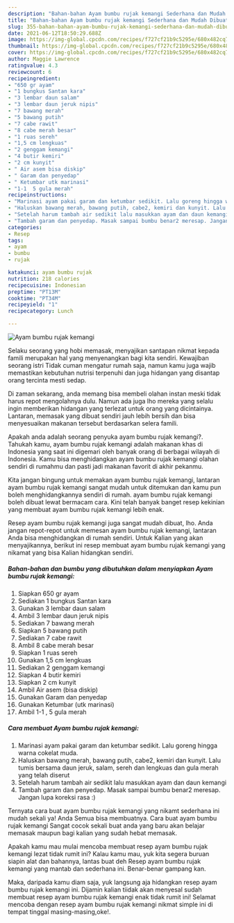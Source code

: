 ```yaml
---
description: "Bahan-bahan Ayam bumbu rujak kemangi Sederhana dan Mudah Dibuat"
title: "Bahan-bahan Ayam bumbu rujak kemangi Sederhana dan Mudah Dibuat"
slug: 355-bahan-bahan-ayam-bumbu-rujak-kemangi-sederhana-dan-mudah-dibuat
date: 2021-06-12T18:50:29.688Z
image: https://img-global.cpcdn.com/recipes/f727cf21b9c5295e/680x482cq70/ayam-bumbu-rujak-kemangi-foto-resep-utama.jpg
thumbnail: https://img-global.cpcdn.com/recipes/f727cf21b9c5295e/680x482cq70/ayam-bumbu-rujak-kemangi-foto-resep-utama.jpg
cover: https://img-global.cpcdn.com/recipes/f727cf21b9c5295e/680x482cq70/ayam-bumbu-rujak-kemangi-foto-resep-utama.jpg
author: Maggie Lawrence
ratingvalue: 4.3
reviewcount: 6
recipeingredient:
- "650 gr ayam"
- "1 bungkus Santan kara"
- "3 lembar daun salam"
- "3 lembar daun jeruk nipis"
- "7 bawang merah"
- "5 bawang putih"
- "7 cabe rawit"
- "8 cabe merah besar"
- "1 ruas sereh"
- "1,5 cm lengkuas"
- "2 genggam kemangi"
- "4 butir kemiri"
- "2 cm kunyit"
- " Air asem bisa diskip"
- " Garam dan penyedap"
- " Ketumbar utk marinasi"
- "1-1  5 gula merah"
recipeinstructions:
- "Marinasi ayam pakai garam dan ketumbar sedikit. Lalu goreng hingga warna cokelat muda."
- "Haluskan bawang merah, bawang putih, cabe2, kemiri dan kunyit. Lalu tumis bersama daun jeruk, salam, sereh dan lengkuas dan gula merah yang telah diserut"
- "Setelah harum tambah air sedikit lalu masukkan ayam dan daun kemangi"
- "Tambah garam dan penyedap. Masak sampai bumbu benar2 meresap. Jangan lupa koreksi rasa :)"
categories:
- Resep
tags:
- ayam
- bumbu
- rujak

katakunci: ayam bumbu rujak 
nutrition: 218 calories
recipecuisine: Indonesian
preptime: "PT13M"
cooktime: "PT34M"
recipeyield: "1"
recipecategory: Lunch

---
```



![Ayam bumbu rujak kemangi](https://img-global.cpcdn.com/recipes/f727cf21b9c5295e/680x482cq70/ayam-bumbu-rujak-kemangi-foto-resep-utama.jpg)

Selaku seorang yang hobi memasak, menyajikan santapan nikmat kepada famili merupakan hal yang menyenangkan bagi kita sendiri. Kewajiban seorang istri Tidak cuman mengatur rumah saja, namun kamu juga wajib memastikan kebutuhan nutrisi terpenuhi dan juga hidangan yang disantap orang tercinta mesti sedap.

Di zaman  sekarang, anda memang bisa membeli olahan instan meski tidak harus repot mengolahnya dulu. Namun ada juga lho mereka yang selalu ingin memberikan hidangan yang terlezat untuk orang yang dicintainya. Lantaran, memasak yang dibuat sendiri jauh lebih bersih dan bisa menyesuaikan makanan tersebut berdasarkan selera famili. 



Apakah anda adalah seorang penyuka ayam bumbu rujak kemangi?. Tahukah kamu, ayam bumbu rujak kemangi adalah makanan khas di Indonesia yang saat ini digemari oleh banyak orang di berbagai wilayah di Indonesia. Kamu bisa menghidangkan ayam bumbu rujak kemangi olahan sendiri di rumahmu dan pasti jadi makanan favorit di akhir pekanmu.

Kita jangan bingung untuk memakan ayam bumbu rujak kemangi, lantaran ayam bumbu rujak kemangi sangat mudah untuk ditemukan dan kamu pun boleh menghidangkannya sendiri di rumah. ayam bumbu rujak kemangi boleh dibuat lewat bermacam cara. Kini telah banyak banget resep kekinian yang membuat ayam bumbu rujak kemangi lebih enak.

Resep ayam bumbu rujak kemangi juga sangat mudah dibuat, lho. Anda jangan repot-repot untuk memesan ayam bumbu rujak kemangi, lantaran Anda bisa menghidangkan di rumah sendiri. Untuk Kalian yang akan menyajikannya, berikut ini resep membuat ayam bumbu rujak kemangi yang nikamat yang bisa Kalian hidangkan sendiri.

<!--inarticleads1-->

##### Bahan-bahan dan bumbu yang dibutuhkan dalam menyiapkan Ayam bumbu rujak kemangi:

1. Siapkan 650 gr ayam
1. Sediakan 1 bungkus Santan kara
1. Gunakan 3 lembar daun salam
1. Ambil 3 lembar daun jeruk nipis
1. Sediakan 7 bawang merah
1. Siapkan 5 bawang putih
1. Sediakan 7 cabe rawit
1. Ambil 8 cabe merah besar
1. Siapkan 1 ruas sereh
1. Gunakan 1,5 cm lengkuas
1. Sediakan 2 genggam kemangi
1. Siapkan 4 butir kemiri
1. Siapkan 2 cm kunyit
1. Ambil  Air asem (bisa diskip)
1. Gunakan  Garam dan penyedap
1. Gunakan  Ketumbar (utk marinasi)
1. Ambil 1-1 , 5 gula merah




<!--inarticleads2-->

##### Cara membuat Ayam bumbu rujak kemangi:

1. Marinasi ayam pakai garam dan ketumbar sedikit. Lalu goreng hingga warna cokelat muda.
1. Haluskan bawang merah, bawang putih, cabe2, kemiri dan kunyit. Lalu tumis bersama daun jeruk, salam, sereh dan lengkuas dan gula merah yang telah diserut
1. Setelah harum tambah air sedikit lalu masukkan ayam dan daun kemangi
1. Tambah garam dan penyedap. Masak sampai bumbu benar2 meresap. Jangan lupa koreksi rasa :)




Ternyata cara buat ayam bumbu rujak kemangi yang nikamt sederhana ini mudah sekali ya! Anda Semua bisa membuatnya. Cara buat ayam bumbu rujak kemangi Sangat cocok sekali buat anda yang baru akan belajar memasak maupun bagi kalian yang sudah hebat memasak.

Apakah kamu mau mulai mencoba membuat resep ayam bumbu rujak kemangi lezat tidak rumit ini? Kalau kamu mau, yuk kita segera buruan siapin alat dan bahannya, lantas buat deh Resep ayam bumbu rujak kemangi yang mantab dan sederhana ini. Benar-benar gampang kan. 

Maka, daripada kamu diam saja, yuk langsung aja hidangkan resep ayam bumbu rujak kemangi ini. Dijamin kalian tiidak akan menyesal sudah membuat resep ayam bumbu rujak kemangi enak tidak rumit ini! Selamat mencoba dengan resep ayam bumbu rujak kemangi nikmat simple ini di tempat tinggal masing-masing,oke!.

